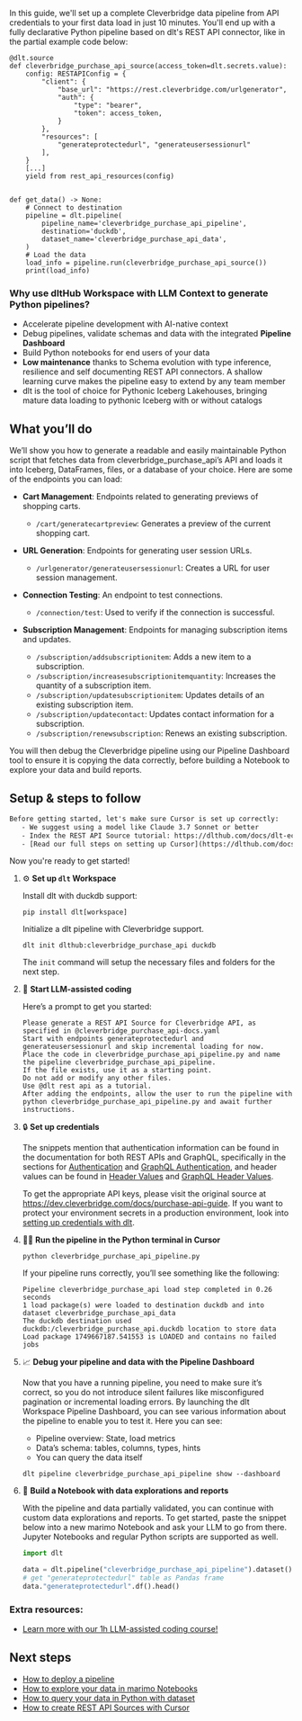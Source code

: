 In this guide, we'll set up a complete Cleverbridge data pipeline from API credentials to your first data load in just 10 minutes. You'll end up with a fully declarative Python pipeline based on dlt's REST API connector, like in the partial example code below:

```python-outcome
@dlt.source
def cleverbridge_purchase_api_source(access_token=dlt.secrets.value):
    config: RESTAPIConfig = {
        "client": {
            "base_url": "https://rest.cleverbridge.com/urlgenerator",
            "auth": {
                "type": "bearer",
                "token": access_token,
            }
        },
        "resources": [
            "generateprotectedurl", "generateusersessionurl"
        ],
    }
    [...]
    yield from rest_api_resources(config)


def get_data() -> None:
    # Connect to destination
    pipeline = dlt.pipeline(
        pipeline_name='cleverbridge_purchase_api_pipeline',
        destination='duckdb',
        dataset_name='cleverbridge_purchase_api_data', 
    )
    # Load the data
    load_info = pipeline.run(cleverbridge_purchase_api_source())
    print(load_info) 
```

### Why use dltHub Workspace with LLM Context to generate Python pipelines?

- Accelerate pipeline development with AI-native context
- Debug pipelines, validate schemas and data with the integrated **Pipeline Dashboard**
- Build Python notebooks for end users of your data
- **Low maintenance** thanks to Schema evolution with type inference, resilience and self documenting REST API connectors. A shallow learning curve makes the pipeline easy to extend by any team member
- dlt is the tool of choice for Pythonic Iceberg Lakehouses, bringing mature data loading to pythonic Iceberg with or without catalogs

## What you’ll do

We’ll show you how to generate a readable and easily maintainable Python script that fetches data from cleverbridge_purchase_api’s API and loads it into Iceberg, DataFrames, files, or a database of your choice. Here are some of the endpoints you can load:

- **Cart Management**: Endpoints related to generating previews of shopping carts.
  - `/cart/generatecartpreview`: Generates a preview of the current shopping cart.

- **URL Generation**: Endpoints for generating user session URLs.
  - `/urlgenerator/generateusersessionurl`: Creates a URL for user session management.

- **Connection Testing**: An endpoint to test connections.
  - `/connection/test`: Used to verify if the connection is successful.

- **Subscription Management**: Endpoints for managing subscription items and updates.
  - `/subscription/addsubscriptionitem`: Adds a new item to a subscription.
  - `/subscription/increasesubscriptionitemquantity`: Increases the quantity of a subscription item.
  - `/subscription/updatesubscriptionitem`: Updates details of an existing subscription item.
  - `/subscription/updatecontact`: Updates contact information for a subscription.
  - `/subscription/renewsubscription`: Renews an existing subscription.

You will then debug the Cleverbridge pipeline using our Pipeline Dashboard tool to ensure it is copying the data correctly, before building a Notebook to explore your data and build reports.

## Setup & steps to follow

```default
Before getting started, let's make sure Cursor is set up correctly:
   - We suggest using a model like Claude 3.7 Sonnet or better
   - Index the REST API Source tutorial: https://dlthub.com/docs/dlt-ecosystem/verified-sources/rest_api/ and add it to context as **@dlt rest api**
   - [Read our full steps on setting up Cursor](https://dlthub.com/docs/dlt-ecosystem/llm-tooling/cursor-restapi#23-configuring-cursor-with-documentation)
```

Now you're ready to get started!

1. ⚙️ **Set up `dlt` Workspace**
    
    Install dlt with duckdb support:
    ```shell
    pip install dlt[workspace]
    ```

    Initialize a dlt pipeline with Cleverbridge support.
    ```shell
    dlt init dlthub:cleverbridge_purchase_api duckdb
    ```

    The `init` command will setup the necessary files and folders for the next step.
    
2. 🤠 **Start LLM-assisted coding**
    
    Here’s a prompt to get you started:
    
    ```prompt
    Please generate a REST API Source for Cleverbridge API, as specified in @cleverbridge_purchase_api-docs.yaml 
    Start with endpoints generateprotectedurl and generateusersessionurl and skip incremental loading for now. 
    Place the code in cleverbridge_purchase_api_pipeline.py and name the pipeline cleverbridge_purchase_api_pipeline. 
    If the file exists, use it as a starting point. 
    Do not add or modify any other files. 
    Use @dlt rest api as a tutorial. 
    After adding the endpoints, allow the user to run the pipeline with python cleverbridge_purchase_api_pipeline.py and await further instructions.
    ```

    
3. 🔒 **Set up credentials** 
    
    The snippets mention that authentication information can be found in the documentation for both REST APIs and GraphQL, specifically in the sections for [Authentication](/docs/authentication-rest-apis) and [GraphQL Authentication](/docs/graph-ql-authentication), and header values can be found in [Header Values](/docs/header-values-rest-apis) and [GraphQL Header Values](/docs/graph-ql-header-values).
    
    To get the appropriate API keys, please visit the original source at https://dev.cleverbridge.com/docs/purchase-api-guide.
    If you want to protect your environment secrets in a production environment, look into [setting up credentials with dlt](https://dlthub.com/docs/walkthroughs/add_credentials).
    
4. 🏃‍♀️ **Run the pipeline in the Python terminal in Cursor**
    
    ```shell
    python cleverbridge_purchase_api_pipeline.py
    ```
    
    If your pipeline runs correctly, you’ll see something like the following:
    
    ```shell
    Pipeline cleverbridge_purchase_api load step completed in 0.26 seconds
    1 load package(s) were loaded to destination duckdb and into dataset cleverbridge_purchase_api_data
    The duckdb destination used duckdb:/cleverbridge_purchase_api.duckdb location to store data
    Load package 1749667187.541553 is LOADED and contains no failed jobs
    ```
    
5. 📈 **Debug your pipeline and data with the Pipeline Dashboard**

    Now that you have a running pipeline, you need to make sure it’s correct, so you do not introduce silent failures like misconfigured pagination or incremental loading errors. By launching the dlt Workspace Pipeline Dashboard, you can see various information about the pipeline to enable you to test it. Here you can see:
    - Pipeline overview: State, load metrics
    - Data’s schema: tables, columns, types, hints
    - You can query the data itself
    
    ```shell
    dlt pipeline cleverbridge_purchase_api_pipeline show --dashboard
    ```
    
6. 🐍 **Build a Notebook with data explorations and reports**

    With the pipeline and data partially validated, you can continue with custom data explorations and reports. To get started, paste the snippet below into a new marimo Notebook and ask your LLM to go from there. Jupyter Notebooks and regular Python scripts are supported as well.

    
    ```python
    import dlt

   data = dlt.pipeline("cleverbridge_purchase_api_pipeline").dataset()
   # get "generateprotectedurl" table as Pandas frame
   data."generateprotectedurl".df().head()
    ```

### Extra resources:

- [Learn more with our 1h LLM-assisted coding course!](https://www.youtube.com/watch?v=GGid70rnJuM)

## Next steps

- [How to deploy a pipeline](https://dlthub.com/docs/walkthroughs/deploy-a-pipeline)
- [How to explore your data in marimo Notebooks](https://dlthub.com/docs/general-usage/dataset-access/marimo)
- [How to query your data in Python with dataset](https://dlthub.com/docs/general-usage/dataset-access/dataset)
- [How to create REST API Sources with Cursor](https://dlthub.com/docs/dlt-ecosystem/llm-tooling/cursor-restapi)
